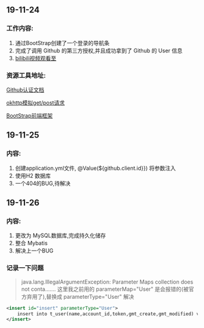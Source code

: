 ## 19-11-24

### 工作内容:

1. 通过BootStrap创建了一个登录的导航条
2. 完成了调用 Github 的第三方授权,并且成功拿到了 Github 的 User 信息
3. [bilibili视频观看至](https://www.bilibili.com/video/av50200264?p=13)

### 资源工具地址:

[Github认证文档](https://developer.github.com/apps/building-oauth-apps/authorizing-oauth-apps/)

[okhttp模拟get/post请求](https://square.github.io/okhttp/)

[BootStrap前端框架](https://v3.bootcss.com/components/)

## 19-11-25

### 内容:

1. 创建application.yml文件, @Value(${github.client.id}}) 将参数注入
2. 使用H2 数据库
3. 一个404的BUG,待解决

## 19-11-26

### 内容:

1. 更改为 MySQL数据库,完成持久化储存
2. 整合 Mybatis 
3. 解决上一个BUG

### 记录一下问题
> java.lang.IllegalArgumentException: Parameter Maps collection does not conta.......
> 这里我之前用的 parameterMap="User" 是会报错的(被官方弃用了),替换成 parameterType="User" 解决

~~~xml
<insert id="insert" parameterType="User">
    insert into t_user(name,account_id,token,gmt_create,gmt_modified) values(#{name},#{accountId},#{token},#{gmtCreate},#{gmtModified})
</insert>
~~~
     
